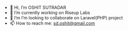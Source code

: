 - 👋 Hi, I’m OSHIT SUTRADAR
- 🔭 I’m currently working on Riseup Labs
- 🤔 I’m I’m looking to collaborate on Laravel(PHP) project
- 📫 How to reach me: sd.oshit@gmail.com

<!--
**oshit-sd/oshit-sd** is a ✨ _special_ ✨ repository because its `README.md` (this file) appears on your GitHub profile.
-->
